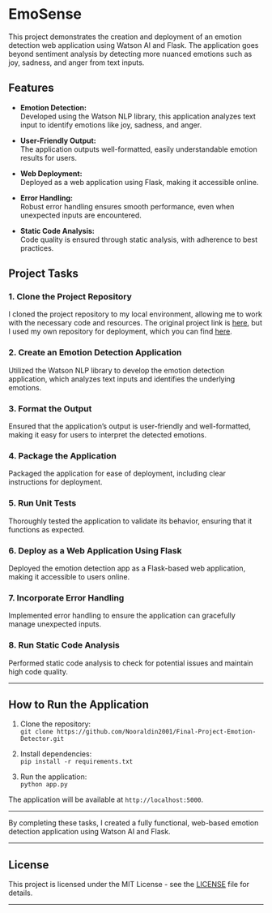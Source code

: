 # EmoSense

This project demonstrates the creation and deployment of an emotion detection web application using Watson AI and Flask. The application goes beyond sentiment analysis by detecting more nuanced emotions such as joy, sadness, and anger from text inputs.

## Features

- **Emotion Detection:**  
  Developed using the Watson NLP library, this application analyzes text input to identify emotions like joy, sadness, and anger.
  
- **User-Friendly Output:**  
  The application outputs well-formatted, easily understandable emotion results for users.

- **Web Deployment:**  
  Deployed as a web application using Flask, making it accessible online.

- **Error Handling:**  
  Robust error handling ensures smooth performance, even when unexpected inputs are encountered.

- **Static Code Analysis:**  
  Code quality is ensured through static analysis, with adherence to best practices.

## Project Tasks

### 1. Clone the Project Repository
I cloned the project repository to my local environment, allowing me to work with the necessary code and resources. The original project link is [here](https://github.com/ibm-developer-skills-network/oaqjp-final-project-emb-ai.git), but I used my own repository for deployment, which you can find [here](https://github.com/Nooraldin2001/Final-Project-Emotion-Detector).

### 2. Create an Emotion Detection Application
Utilized the Watson NLP library to develop the emotion detection application, which analyzes text inputs and identifies the underlying emotions.

### 3. Format the Output
Ensured that the application’s output is user-friendly and well-formatted, making it easy for users to interpret the detected emotions.

### 4. Package the Application
Packaged the application for ease of deployment, including clear instructions for deployment.

### 5. Run Unit Tests
Thoroughly tested the application to validate its behavior, ensuring that it functions as expected.

### 6. Deploy as a Web Application Using Flask
Deployed the emotion detection app as a Flask-based web application, making it accessible to users online.

### 7. Incorporate Error Handling
Implemented error handling to ensure the application can gracefully manage unexpected inputs.

### 8. Run Static Code Analysis
Performed static code analysis to check for potential issues and maintain high code quality.

---

## How to Run the Application

1. Clone the repository:  
   `git clone https://github.com/Nooraldin2001/Final-Project-Emotion-Detector.git`
   
2. Install dependencies:  
   `pip install -r requirements.txt`
   
3. Run the application:  
   `python app.py`

The application will be available at `http://localhost:5000`.

---

By completing these tasks, I created a fully functional, web-based emotion detection application using Watson AI and Flask.

---

## License
This project is licensed under the MIT License - see the [LICENSE](LICENSE) file for details.

--- 
